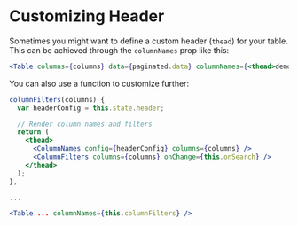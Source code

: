 # Customizing Header

Sometimes you might want to define a custom header (`thead`) for your table. This can be achieved through the `columnNames` prop like this:

```jsx
<Table columns={columns} data={paginated.data} columnNames={<thead>demo</thead>} />
```

You can also use a function to customize further:

```jsx
columnFilters(columns) {
  var headerConfig = this.state.header;

  // Render column names and filters
  return (
    <thead>
      <ColumnNames config={headerConfig} columns={columns} />
      <ColumnFilters columns={columns} onChange={this.onSearch} />
    </thead>
  );
},

...

<Table ... columnNames={this.columnFilters} />
```
